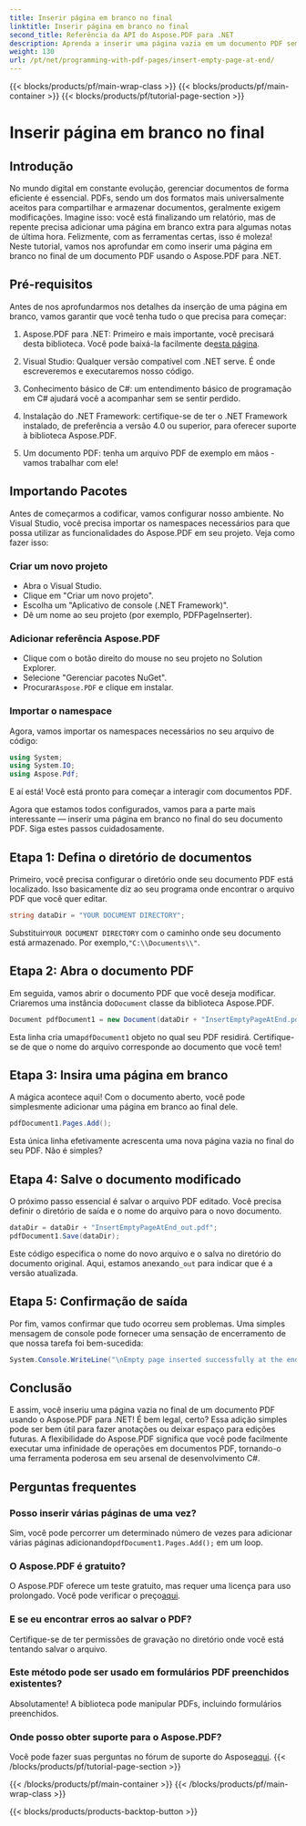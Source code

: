 ```yaml
---
title: Inserir página em branco no final
linktitle: Inserir página em branco no final
second_title: Referência da API do Aspose.PDF para .NET
description: Aprenda a inserir uma página vazia em um documento PDF sem esforço com o Aspose.PDF para .NET neste guia amigável para iniciantes. Perfeito para edições rápidas.
weight: 130
url: /pt/net/programming-with-pdf-pages/insert-empty-page-at-end/
---
```


{{< blocks/products/pf/main-wrap-class >}}
{{< blocks/products/pf/main-container >}}
{{< blocks/products/pf/tutorial-page-section >}}

# Inserir página em branco no final

## Introdução

No mundo digital em constante evolução, gerenciar documentos de forma eficiente é essencial. PDFs, sendo um dos formatos mais universalmente aceitos para compartilhar e armazenar documentos, geralmente exigem modificações. Imagine isso: você está finalizando um relatório, mas de repente precisa adicionar uma página em branco extra para algumas notas de última hora. Felizmente, com as ferramentas certas, isso é moleza! Neste tutorial, vamos nos aprofundar em como inserir uma página em branco no final de um documento PDF usando o Aspose.PDF para .NET.

## Pré-requisitos

Antes de nos aprofundarmos nos detalhes da inserção de uma página em branco, vamos garantir que você tenha tudo o que precisa para começar:

1.  Aspose.PDF para .NET: Primeiro e mais importante, você precisará desta biblioteca. Você pode baixá-la facilmente de[esta página](https://releases.aspose.com/pdf/net/).

2. Visual Studio: Qualquer versão compatível com .NET serve. É onde escreveremos e executaremos nosso código.

3. Conhecimento básico de C#: um entendimento básico de programação em C# ajudará você a acompanhar sem se sentir perdido.

4. Instalação do .NET Framework: certifique-se de ter o .NET Framework instalado, de preferência a versão 4.0 ou superior, para oferecer suporte à biblioteca Aspose.PDF.

5. Um documento PDF: tenha um arquivo PDF de exemplo em mãos - vamos trabalhar com ele!

## Importando Pacotes

Antes de começarmos a codificar, vamos configurar nosso ambiente. No Visual Studio, você precisa importar os namespaces necessários para que possa utilizar as funcionalidades do Aspose.PDF em seu projeto. Veja como fazer isso:

### Criar um novo projeto

- Abra o Visual Studio.
- Clique em "Criar um novo projeto".
- Escolha um "Aplicativo de console (.NET Framework)".
- Dê um nome ao seu projeto (por exemplo, PDFPageInserter).

### Adicionar referência Aspose.PDF

- Clique com o botão direito do mouse no seu projeto no Solution Explorer.
- Selecione "Gerenciar pacotes NuGet".
-  Procurar`Aspose.PDF` e clique em instalar.

### Importar o namespace

Agora, vamos importar os namespaces necessários no seu arquivo de código:

```csharp
using System;
using System.IO;
using Aspose.Pdf;
```

E aí está! Você está pronto para começar a interagir com documentos PDF.

Agora que estamos todos configurados, vamos para a parte mais interessante — inserir uma página em branco no final do seu documento PDF. Siga estes passos cuidadosamente.

## Etapa 1: Defina o diretório de documentos

Primeiro, você precisa configurar o diretório onde seu documento PDF está localizado. Isso basicamente diz ao seu programa onde encontrar o arquivo PDF que você quer editar.

```csharp
string dataDir = "YOUR DOCUMENT DIRECTORY";
```

 Substituir`YOUR DOCUMENT DIRECTORY` com o caminho onde seu documento está armazenado. Por exemplo,`"C:\\Documents\\"`.

## Etapa 2: Abra o documento PDF

 Em seguida, vamos abrir o documento PDF que você deseja modificar. Criaremos uma instância do`Document` classe da biblioteca Aspose.PDF.

```csharp
Document pdfDocument1 = new Document(dataDir + "InsertEmptyPageAtEnd.pdf");
```

 Esta linha cria uma`pdfDocument1` objeto no qual seu PDF residirá. Certifique-se de que o nome do arquivo corresponde ao documento que você tem!

## Etapa 3: Insira uma página em branco

A mágica acontece aqui! Com o documento aberto, você pode simplesmente adicionar uma página em branco ao final dele. 

```csharp
pdfDocument1.Pages.Add();
```

Esta única linha efetivamente acrescenta uma nova página vazia no final do seu PDF. Não é simples?

## Etapa 4: Salve o documento modificado

O próximo passo essencial é salvar o arquivo PDF editado. Você precisa definir o diretório de saída e o nome do arquivo para o novo documento.

```csharp
dataDir = dataDir + "InsertEmptyPageAtEnd_out.pdf";
pdfDocument1.Save(dataDir);
```

 Este código especifica o nome do novo arquivo e o salva no diretório do documento original. Aqui, estamos anexando`_out` para indicar que é a versão atualizada.

## Etapa 5: Confirmação de saída

Por fim, vamos confirmar que tudo ocorreu sem problemas. Uma simples mensagem de console pode fornecer uma sensação de encerramento de que nossa tarefa foi bem-sucedida:

```csharp
System.Console.WriteLine("\nEmpty page inserted successfully at the end of document.\nFile saved at " + dataDir);
```

## Conclusão

E assim, você inseriu uma página vazia no final de um documento PDF usando o Aspose.PDF para .NET! É bem legal, certo? Essa adição simples pode ser bem útil para fazer anotações ou deixar espaço para edições futuras. A flexibilidade do Aspose.PDF significa que você pode facilmente executar uma infinidade de operações em documentos PDF, tornando-o uma ferramenta poderosa em seu arsenal de desenvolvimento C#.

## Perguntas frequentes

### Posso inserir várias páginas de uma vez?
 Sim, você pode percorrer um determinado número de vezes para adicionar várias páginas adicionando`pdfDocument1.Pages.Add();` em um loop.

### O Aspose.PDF é gratuito?
 O Aspose.PDF oferece um teste gratuito, mas requer uma licença para uso prolongado. Você pode verificar o preço[aqui](https://purchase.aspose.com/buy).

### E se eu encontrar erros ao salvar o PDF?
Certifique-se de ter permissões de gravação no diretório onde você está tentando salvar o arquivo.

### Este método pode ser usado em formulários PDF preenchidos existentes?
Absolutamente! A biblioteca pode manipular PDFs, incluindo formulários preenchidos.

### Onde posso obter suporte para o Aspose.PDF?
 Você pode fazer suas perguntas no fórum de suporte do Aspose[aqui](https://forum.aspose.com/c/pdf/10).
{{< /blocks/products/pf/tutorial-page-section >}}

{{< /blocks/products/pf/main-container >}}
{{< /blocks/products/pf/main-wrap-class >}}

{{< blocks/products/products-backtop-button >}}
